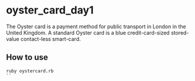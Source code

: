 # oyster_card_day1

The Oyster card is a payment method for public transport in London in the United Kingdom. A standard Oyster card is a blue credit-card-sized stored-value contact-less smart-card.

## How to use ##

```shell
ruby oystercard.rb
``
